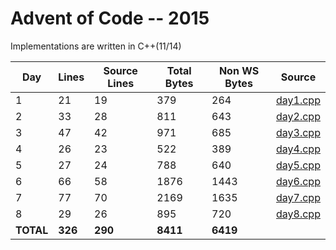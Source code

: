 # Advent of Code -- 2015

Implementations are written in C++(11/14)

Day | Lines | Source Lines | Total Bytes | Non WS Bytes | Source
----|-------|--------------|-------------|--------------|-------
1 | 21 | 19 | 379 | 264 | [day1.cpp](https://github.com/willkill07/adventofcode/blob/master/src/day1.cpp)
2 | 33 | 28 | 811 | 643 | [day2.cpp](https://github.com/willkill07/adventofcode/blob/master/src/day2.cpp)
3 | 47 | 42 | 971 | 685 | [day3.cpp](https://github.com/willkill07/adventofcode/blob/master/src/day3.cpp)
4 | 26 | 23 | 522 | 389 | [day4.cpp](https://github.com/willkill07/adventofcode/blob/master/src/day4.cpp)
5 | 27 | 24 | 788 | 640 | [day5.cpp](https://github.com/willkill07/adventofcode/blob/master/src/day5.cpp)
6 | 66 | 58 | 1876 | 1443 | [day6.cpp](https://github.com/willkill07/adventofcode/blob/master/src/day6.cpp)
7 | 77 | 70 | 2169 | 1635 | [day7.cpp](https://github.com/willkill07/adventofcode/blob/master/src/day7.cpp)
8 | 29 | 26 | 895 | 720 | [day8.cpp](https://github.com/willkill07/adventofcode/blob/master/src/day8.cpp)
**TOTAL** | **326** | **290** | **8411** | **6419** |

